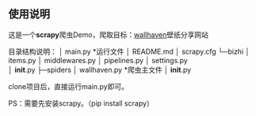 ## 使用说明
这是一个**scrapy**爬虫Demo，爬取目标：[wallhaven](https://wallhaven.cc/)壁纸分享网站

目录结构说明：
│  main.py  *运行文件
│  README.md
│  scrapy.cfg
└─bizhi
    │  items.py
    │  middlewares.py
    │  pipelines.py
    │  settings.py	
    │  __init__.py
    ├─spiders
    	│  wallhaven.py  *爬虫主文件
    	│  __init__.py

clone项目后，直接运行main.py即可。

PS：需要先安装scrapy。（pip install scrapy）

